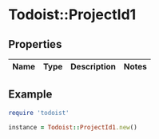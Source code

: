 # Todoist::ProjectId1

## Properties

| Name | Type | Description | Notes |
| ---- | ---- | ----------- | ----- |

## Example

```ruby
require 'todoist'

instance = Todoist::ProjectId1.new()
```

